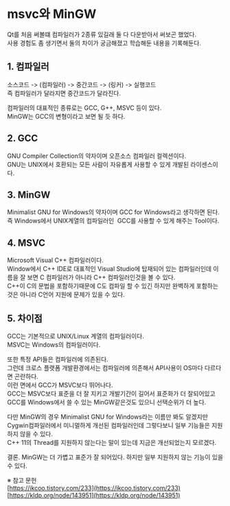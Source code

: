 # msvc와 MinGW

Qt를 처음 써볼떄 컴파일러가 2종류 있길래 둘 다 다운받아서 써보곤 했었다.  
사용 경험도 좀 생기면서 둘의 차이가 궁금해졌고 학습해둔 내용을 기록해둔다.  

## 1. 컴파일러

소스코드 -> (컴파일러) -> 중간코드 -> (링커) -> 실행코드  
즉 컴파일러가 달라지면 중간코드가 달라진다.  

컴파일러의 대표적인 종류로는 GCC, G++, MSVC 등이 있다.  
MinGW는 GCC의 변형이라고 보면 될 듯 하다.  

## 2. GCC

GNU Compiler Collection의 약자이며 오픈소스 컴파일러 컬렉션이다.  
GNU는 UNIX에서 호환되는 모든 사람이 자유롭게 사용할 수 있게 개발된 라이센스이다.  

## 3. MinGW

Minimalist GNU for Windows의 약자이며 GCC for Windows라고 생각하면 된다.  
즉 Windows에서 UNIX계열의 컴파일러인  GCC를 사용할 수 있게 해주는 Tool이다.  

## 4. MSVC

Microsoft Visual C++ 컴파일러이다.  
Window에서 C++ IDE로 대표적인 Visual Studio에 탑재되어 있는 컴파일러인데 이름을 잘 보면 C 컴파일러가 아니라 C++ 컴파일러인것을 볼 수 있다.  
C++이 C의 문법을 포함하기때문에 C도 컴파일 할 수 있긴 하지만 완벽하게 포함하는 것은 아니라 C언어 지원에 문제가 있을 수 있다.  

## 5. 차이점

GCC는 기본적으로 UNIX/Linux 계열의 컴파일러이다.  
MSVC는 Windows의 컴파일러이다.  

또한 특정 API들은 컴파일러에 의존된다.  
그런데 크로스 플랫폼 개발환경에서는 컴파일러에 의존해서 API사용이 OS마다 다르다면 곤란하다.  
이런 면에서 GCC가 MSVC보다 뛰어나다.  
GCC는 MSVC보다 표준을 더 잘 지키고 개발기간이 길어서 표준화가 더 잘되어있고 GCC를 Windows에서 쓸 수 있는 MinGW같은것도 있으니 선택순위가 더 높다.  

다만 MinGW의 경우 Minimalist GNU for Windows라는 이름만 봐도 알겠지만 Cygwin컴파일러에서 미니멀하게 개선된 컴파일러인데 그렇다보니 일부 기능들은 지원하지 않을 수 있다.  
C++ 11의 Thread를 지원하지 않는다는 말이 있는데 지금은 개선되었는지 모르겠다.  

결론. MinGW는 더 가볍고 표준가 잘 되어있다. 하지만 일부 지원하지 않는 기능이 있을 수 있다.  






※ 참고 문헌  
[https://ikcoo.tistory.com/233](https://ikcoo.tistory.com/233)  
[https://kldp.org/node/143951](https://kldp.org/node/143951)